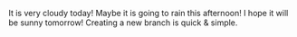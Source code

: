 It is very cloudy today!
Maybe it is going to rain this afternoon!
I hope it will be sunny tomorrow!
Creating a new branch is quick & simple.

